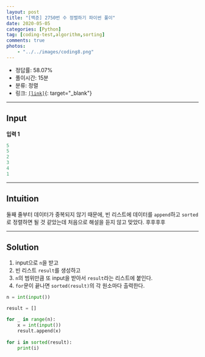 ```yaml
---
layout: post
title: "[백준] 2750번 수 정렬하기 파이썬 풀이"
date: 2020-05-05
categories: [Python]
tag: [coding-test,algorithm,sorting]
comments: true
photos:
    - "../../images/coding8.png"
---
```


* 정답률: 58.07%
* 풀이시간: 15분
* 분류: 정렬
* 링크: [`[link]`](https://www.acmicpc.net/problem/2750){: target="_blank"}

----
## Input

**입력 1**

```python
5
5
2
3
4
1
```

---
## Intuition

둘째 줄부터 데이터가 중복되지 않기 때문에, 빈 리스트에 데이터를 `append`하고 `sorted`로 정렬하면 될 것 같았는데 처음으로 해설을 듣지 않고 맞았다.
후후후후


--- 
## Solution

1. input으로 `n`을 받고
2. 빈 리스트 `result`를 생성하고
3. `n`의 범위만큼 또 input을 받아서 `result`라는 리스트에 붙인다.
4. `for`문이 끝나면 `sorted(result)`의 각 원소마다 출력한다.

~~~python
n = int(input())

result = []

for _ in range(n):
    x = int(input())
    result.append(x)
    
for i in sorted(result):
    print(i)
~~~
